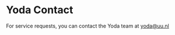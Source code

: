 # Yoda Contact

For service requests, you can contact the Yoda team at [yoda@uu.nl](mailto:yoda@uu.nl)

